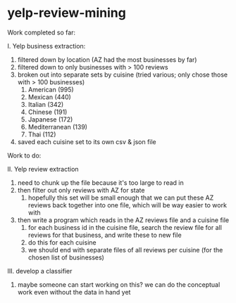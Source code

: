 # yelp-review-mining

Work completed so far:

I. Yelp business extraction:
  1. filtered down by location (AZ had the most businesses by far)
  2. filtered down to only businesses with > 100 reviews
  3. broken out into separate sets by cuisine (tried various; only chose those with > 100 businesses)
      1. American (995)
      2. Mexican (440)
      3. Italian (342)
      4. Chinese (191)
      5. Japanese (172)
      6. Mediterranean (139)
      7. Thai (112)
  4. saved each cuisine set to its own csv & json file
 
 
Work to do: 
  
II. Yelp review extraction
  1. need to chunk up the file because it's too large to read in
  2. then filter out only reviews with AZ for state
      1. hopefully this set will be small enough that we can put these AZ reviews back together into one file, which will be way easier to work with
  3. then write a program which reads in the AZ reviews file and a cuisine file
      1. for each business id in the cuisine file, search the review file for all reviews for that business, and write these to new file
      2. do this for each cuisine
      3. we should end with separate files of all reviews per cuisine (for the chosen list of businesses)
    
III. develop a classifier
  1. maybe someone can start working on this? we can do the conceptual work even without the data in hand yet

